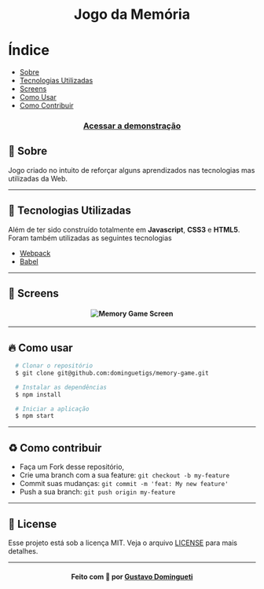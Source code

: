 <h1 align="center">
    Jogo da Memória
</h1>

# Índice

- [Sobre](#sobre)
- [Tecnologias Utilizadas](#tecnologias-utilizadas)
- [Screens](#screens)
- [Como Usar](#como-usar)
- [Como Contribuir](#como-contribuir)

<h3 align="center">
  <a href="https://dominguetigs.github.io/memory-game/src" target="_blank">Acessar a demonstração</a>
</h3>

<a id="sobre"></a>

## :bookmark: Sobre

Jogo criado no intuito de reforçar alguns aprendizados nas tecnologias mas utilizadas da Web.

---

<a id="tecnologias-utilizadas"></a>

## :rocket: Tecnologias Utilizadas

Além de ter sido construído totalmente em **Javascript**, **CSS3** e **HTML5**. Foram também utilizadas as seguintes tecnologias

- [Webpack](https://webpack.js.org/)
- [Babel](https://babeljs.io/)

---

<a id="screens"></a>

## :iphone: Screens

<h4 align="center">
    <img alt="Memory Game Screen" title="#memory-game-screen" src="https://ik.imagekit.io/lke8mppx9a/memory-game_cfbWxU5d2.png">
</h4>

---

<a id="como-usar"></a>

## :fire: Como usar

```bash
  # Clonar o repositório
  $ git clone git@github.com:dominguetigs/memory-game.git

  # Instalar as dependências
  $ npm install

  # Iniciar a aplicação
  $ npm start
```

---

<a id="como-contribuir"></a>

## :recycle: Como contribuir

- Faça um Fork desse repositório,
- Crie uma branch com a sua feature: `git checkout -b my-feature`
- Commit suas mudanças: `git commit -m 'feat: My new feature'`
- Push a sua branch: `git push origin my-feature`

---

## :memo: License

Esse projeto está sob a licença MIT. Veja o arquivo [LICENSE](LICENSE) para mais detalhes.

---

<h4 align="center">
    Feito com 💙 por <a href="https://www.linkedin.com/in/gustavodomingueti/" target="_blank">Gustavo Domingueti</a>
</h4>
